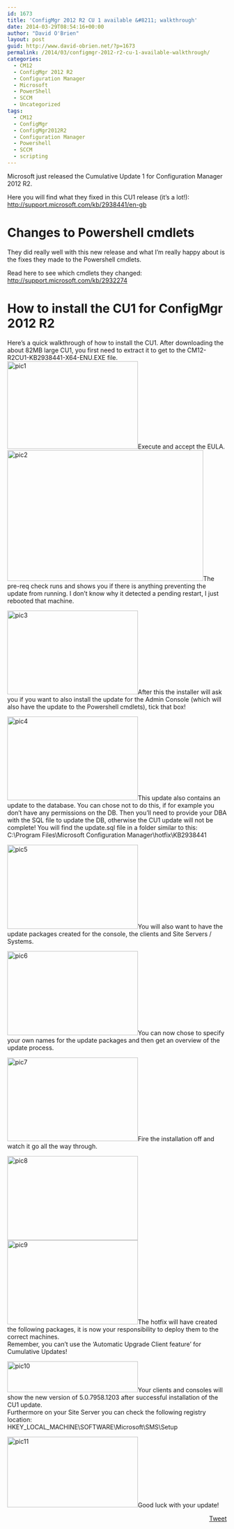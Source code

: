 ```yaml
---
id: 1673
title: 'ConfigMgr 2012 R2 CU 1 available &#8211; walkthrough'
date: 2014-03-29T08:54:16+00:00
author: "David O'Brien"
layout: post
guid: http://www.david-obrien.net/?p=1673
permalink: /2014/03/configmgr-2012-r2-cu-1-available-walkthrough/
categories:
  - CM12
  - ConfigMgr 2012 R2
  - Configuration Manager
  - Microsoft
  - PowerShell
  - SCCM
  - Uncategorized
tags:
  - CM12
  - ConfigMgr
  - ConfigMgr2012R2
  - Configuration Manager
  - Powershell
  - SCCM
  - scripting
---
```

Microsoft just released the Cumulative Update 1 for Configuration Manager 2012 R2.

Here you will find what they fixed in this CU1 release (it&#8217;s a lot!): <a href="http://support.microsoft.com/kb/2938441/en-gb" onclick="_gaq.push(['_trackEvent', 'outbound-article', 'http://support.microsoft.com/kb/2938441/en-gb', 'http://support.microsoft.com/kb/2938441/en-gb']);" title="http://support.microsoft.com/kb/2938441/en-gb"  target="_blank">http://support.microsoft.com/kb/2938441/en-gb</a>

# Changes to Powershell cmdlets

They did really well with this new release and what I&#8217;m really happy about is the fixes they made to the Powershell cmdlets.
  
Read here to see which cmdlets they changed: <a href="http://support.microsoft.com/kb/2932274" onclick="_gaq.push(['_trackEvent', 'outbound-article', 'http://support.microsoft.com/kb/2932274', 'http://support.microsoft.com/kb/2932274']);" title="http://support.microsoft.com/kb/2932274"  target="_blank">http://support.microsoft.com/kb/2932274</a>

# How to install the CU1 for ConfigMgr 2012 R2

<p style="text-align: left;">
  Here&#8217;s a quick walkthrough of how to install the CU1. After downloading the about 82MB large CU1, you first need to extract it to get to the CM12-R2CU1-KB2938441-X64-ENU.EXE file.<a href="http://www.david-obrien.net/wp-content/uploads/2014/03/pic1.jpg" onclick="_gaq.push(['_trackEvent', 'outbound-article', 'http://www.david-obrien.net/wp-content/uploads/2014/03/pic1.jpg', '']);" class="broken_link"><img class="img-responsive aligncenter size-medium wp-image-1674" alt="pic1" src="http://www.david-obrien.net/wp-content/uploads/2014/03/pic1-300x201.jpg" width="300" height="201" srcset="/media/2014/03/pic1-300x201.jpg 300w, /media/2014/03/pic1.jpg 908w" sizes="(max-width: 300px) 100vw, 300px" /></a>Execute and accept the EULA.<a href="http://www.david-obrien.net/wp-content/uploads/2014/03/pic2.jpg" onclick="_gaq.push(['_trackEvent', 'outbound-article', 'http://www.david-obrien.net/wp-content/uploads/2014/03/pic2.jpg', '']);" class="broken_link"><img class="img-responsive aligncenter  wp-image-1675" alt="pic2" src="http://www.david-obrien.net/wp-content/uploads/2014/03/pic2.jpg" width="450" height="300" /></a>The pre-req check runs and shows you if there is anything preventing the update from running. I don&#8217;t know why it detected a pending restart, I just rebooted that machine.
</p>

<p style="text-align: left;">
  <a href="http://www.david-obrien.net/wp-content/uploads/2014/03/pic3.jpg" onclick="_gaq.push(['_trackEvent', 'outbound-article', 'http://www.david-obrien.net/wp-content/uploads/2014/03/pic3.jpg', '']);" class="broken_link"><img class="img-responsive aligncenter size-medium wp-image-1677" alt="pic3" src="http://www.david-obrien.net/wp-content/uploads/2014/03/pic3-300x192.jpg" width="300" height="192" srcset="/media/2014/03/pic3-300x192.jpg 300w, /media/2014/03/pic3-150x96.jpg 150w" sizes="(max-width: 300px) 100vw, 300px" /></a>After this the installer will ask you if you want to also install the update for the Admin Console (which will also have the update to the Powershell cmdlets), tick that box!
</p>

<p style="text-align: left;">
  <a href="http://www.david-obrien.net/wp-content/uploads/2014/03/pic4.jpg" onclick="_gaq.push(['_trackEvent', 'outbound-article', 'http://www.david-obrien.net/wp-content/uploads/2014/03/pic4.jpg', '']);" class="broken_link"><img class="img-responsive aligncenter size-medium wp-image-1678" alt="pic4" src="http://www.david-obrien.net/wp-content/uploads/2014/03/pic4-300x192.jpg" width="300" height="192" srcset="/media/2014/03/pic4-300x192.jpg 300w, /media/2014/03/pic4-150x96.jpg 150w, /media/2014/03/pic4.jpg 941w" sizes="(max-width: 300px) 100vw, 300px" /></a>This update also contains an update to the database. You can chose not to do this, if for example you don&#8217;t have any permissions on the DB. Then you&#8217;ll need to provide your DBA with the SQL file to update the DB, otherwise the CU1 update will not be complete! You will find the update.sql file in a folder similar to this: C:\Program Files\Microsoft Configuration Manager\hotfix\KB2938441
</p>

<p style="text-align: left;">
  <a href="http://www.david-obrien.net/wp-content/uploads/2014/03/pic5.jpg" onclick="_gaq.push(['_trackEvent', 'outbound-article', 'http://www.david-obrien.net/wp-content/uploads/2014/03/pic5.jpg', '']);" class="broken_link"><img class="img-responsive aligncenter size-medium wp-image-1679" alt="pic5" src="http://www.david-obrien.net/wp-content/uploads/2014/03/pic5-300x193.jpg" width="300" height="193" srcset="/media/2014/03/pic5-300x193.jpg 300w, /media/2014/03/pic5.jpg 941w" sizes="(max-width: 300px) 100vw, 300px" /></a>You will also want to have the update packages created for the console, the clients and Site Servers / Systems.
</p>

<p style="text-align: left;">
  <a href="http://www.david-obrien.net/wp-content/uploads/2014/03/pic6.jpg" onclick="_gaq.push(['_trackEvent', 'outbound-article', 'http://www.david-obrien.net/wp-content/uploads/2014/03/pic6.jpg', '']);" class="broken_link"><img class="img-responsive aligncenter size-medium wp-image-1680" alt="pic6" src="http://www.david-obrien.net/wp-content/uploads/2014/03/pic6-300x193.jpg" width="300" height="193" srcset="/media/2014/03/pic6-300x193.jpg 300w, /media/2014/03/pic6.jpg 938w" sizes="(max-width: 300px) 100vw, 300px" /></a>You can now chose to specify your own names for the update packages and then get an overview of the update process.
</p>

<p style="text-align: left;">
  <a href="http://www.david-obrien.net/wp-content/uploads/2014/03/pic7.jpg" onclick="_gaq.push(['_trackEvent', 'outbound-article', 'http://www.david-obrien.net/wp-content/uploads/2014/03/pic7.jpg', '']);" class="broken_link"><img class="img-responsive aligncenter size-medium wp-image-1681" alt="pic7" src="http://www.david-obrien.net/wp-content/uploads/2014/03/pic7-300x192.jpg" width="300" height="192" srcset="/media/2014/03/pic7-300x192.jpg 300w, /media/2014/03/pic7-150x96.jpg 150w" sizes="(max-width: 300px) 100vw, 300px" /></a>Fire the installation off and watch it go all the way through.
</p>

<p style="text-align: left;">
  <a href="http://www.david-obrien.net/wp-content/uploads/2014/03/pic8.jpg" onclick="_gaq.push(['_trackEvent', 'outbound-article', 'http://www.david-obrien.net/wp-content/uploads/2014/03/pic8.jpg', '']);" class="broken_link"><img class="img-responsive aligncenter size-medium wp-image-1682" alt="pic8" src="http://www.david-obrien.net/wp-content/uploads/2014/03/pic8-300x193.jpg" width="300" height="193" srcset="/media/2014/03/pic8-300x193.jpg 300w, /media/2014/03/pic8-233x150.jpg 233w, /media/2014/03/pic8.jpg 937w" sizes="(max-width: 300px) 100vw, 300px" /></a><a href="http://www.david-obrien.net/wp-content/uploads/2014/03/pic9.jpg" onclick="_gaq.push(['_trackEvent', 'outbound-article', 'http://www.david-obrien.net/wp-content/uploads/2014/03/pic9.jpg', '']);" class="broken_link"><img class="img-responsive aligncenter size-medium wp-image-1683" alt="pic9" src="http://www.david-obrien.net/wp-content/uploads/2014/03/pic9-300x193.jpg" width="300" height="193" /></a>The hotfix will have created the following packages, it is now your responsibility to deploy them to the correct machines.<br /> Remember, you can&#8217;t use the &#8216;Automatic Upgrade Client feature&#8217; for Cumulative Updates!
</p>

<p style="text-align: left;">
  <a href="http://www.david-obrien.net/wp-content/uploads/2014/03/pic10.jpg" onclick="_gaq.push(['_trackEvent', 'outbound-article', 'http://www.david-obrien.net/wp-content/uploads/2014/03/pic10.jpg', '']);" class="broken_link"><img class="img-responsive aligncenter size-medium wp-image-1684" alt="pic10" src="http://www.david-obrien.net/wp-content/uploads/2014/03/pic10-300x71.jpg" width="300" height="71" srcset="/media/2014/03/pic10-300x71.jpg 300w, /media/2014/03/pic10-250x59.jpg 250w" sizes="(max-width: 300px) 100vw, 300px" /></a>Your clients and consoles will show the new version of 5.0.7958.1203 after successful installation of the CU1 update.<br /> Furthermore on your Site Server you can check the following registry location:<br /> HKEY_LOCAL_MACHINE\SOFTWARE\Microsoft\SMS\Setup
</p>

<p style="text-align: left;">
  <a href="http://www.david-obrien.net/wp-content/uploads/2014/03/pic11.jpg" onclick="_gaq.push(['_trackEvent', 'outbound-article', 'http://www.david-obrien.net/wp-content/uploads/2014/03/pic11.jpg', '']);" class="broken_link"><img class="img-responsive aligncenter size-medium wp-image-1685" alt="pic11" src="http://www.david-obrien.net/wp-content/uploads/2014/03/pic11-300x162.jpg" width="300" height="162" srcset="/media/2014/03/pic11-300x162.jpg 300w, /media/2014/03/pic11-250x135.jpg 250w, /media/2014/03/pic11-150x81.jpg 150w, /media/2014/03/pic11.jpg 945w" sizes="(max-width: 300px) 100vw, 300px" /></a>Good luck with your update!
</p>

<div style="float: right; margin-left: 10px;">
  <a href="https://twitter.com/share" onclick="_gaq.push(['_trackEvent', 'outbound-article', 'https://twitter.com/share', 'Tweet']);" class="twitter-share-button" data-hashtags="CM12,ConfigMgr,ConfigMgr2012R2,Configuration+Manager,Powershell,SCCM,scripting" data-count="vertical" data-url="http://www.david-obrien.net/2014/03/configmgr-2012-r2-cu-1-available-walkthrough/">Tweet</a>
</div>
